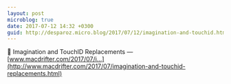 ```yaml
---
layout: post
microblog: true
date: 2017-07-12 14:32 +0300
guid: http://desparoz.micro.blog/2017/07/12/imagination-and-touchid.html
---
```

🔗 Imagination and TouchID Replacements — [www.macdrifter.com/2017/07/i...](http://www.macdrifter.com/2017/07/imagination-and-touchid-replacements.html)
